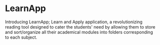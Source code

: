 # LearnApp
Introducing LearnApp; Learn and Apply application, a revolutionizing reading tool designed to cater the students' need by allowing them to store and sort/organize all their academical modules into folders corresponding to each subject.
